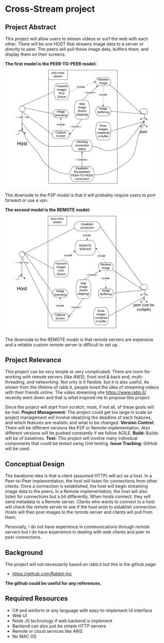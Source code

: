 # Cross-Stream project


## Project Abstract
This project will allow users to stream videos or surf the web with each other.
There will be one HOST that streams image data to a server or directly to peer.
The peers will pull those image data, buffers them, and display them on their screens.

**The first model is the PEER-TO-PEER model:**
![UC-UML P2P](DanTran_CrossStream-1.png)

The downside to the P2P model is that it will probably require users to port forward or use a vpn.




**The second model is the REMOTE model:**
![UC-UML P2P](DanTran_CrossStream-2.png)

The downside to the REMOTE model is that remote servers are expensive and a reliable custom remote server is difficult to set up.





## Project Relevance
This project can be very simple or very complicated. There are room for working with remote servers (like AWS), front end & back end, multi-threading, and networking. 
Not only is it flexible, but it is also useful. As shown from the lifetime of rabb.it, people loved the idea of streaming videos with their friends online.
The video streaming site https://www.rabb.it/ recently went down and that is what inspired me to propose this project.

Since the project will start from scratch, most, if not all, of these goals will be met:
**Project Management:** The project could get too large in scale so project management will involve idealizing the deadline of each features, and which features are realistic and what to be changed.
**Version Control:** There will be different versions like P2P or Remote implementation. Also different versions will be pushed constantly if we follow AGILE.
**Build:** Builds will be of baselines.
**Test:** This project will involve many individual components that could be tested using Unit testing.
**Issue Tracking:** GitHub will be used.


## Conceptual Design
The barebone idea is that a client (assumed HTTP) will act as a host. 
In a Peer-to-Peer implementation, the host will listen for connections from other clients. Once a connection is established, the host will begin streaming image data to the peers.
In a Remote implementation, the host will also listen for connections but a bit differently. When hosts connect, they will send metadata to a Remote server. Clients who wants to connect to a host will check the remote server to see if the host exist to establish connection. Hosts will then post images to the remote server and clients will pull from them.

Personally, I do not have experience in communications through remote servers but I do have experience in dealing with web clients and peer to peer connections.

## Background
The project will not necessarily based on rabb.it but this is the github page:
- https://github.com/Rabbit-Inc

**The github could be useful for any references.**


## Required Resources
- C# and winform or any language with easy-to-implement UI interface
- Web UI
- Node JS technology if web backend is implement
- Backend can also just be simple HTTP servers
- Remote or cloud services like AWS
- No MAC OS



